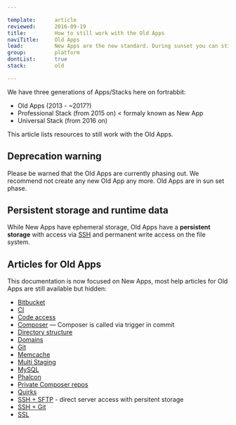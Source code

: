 ```yaml
---

template:      article
reviewed:      2016-09-19
title:         How to still work with the Old Apps
naviTitle:     Old Apps 
lead:          New Apps are the new standard. During sunset you can still use the Old Apps, this article helps finding your way.
group:         platform
dontList:      true
stack:         old

---
```


<!-- TODO: recheck! -->

We have three generations of Apps/Stacks here on fortrabbit: 

* Old Apps (2013 - ~2017?)
* Professional Stack (from 2015 on) < formaly known as New App
* Universal Stack (from 2016 on)

This article lists resources to still work with the Old Apps.


## Deprecation warning

Please be warned that the Old Apps are currently phasing out. We recommend not create any new Old App any more. Old Apps are in sun set phase.


## Persistent storage and runtime data

While New Apps have ephemeral storage, Old Apps have a **persistent storage** with access via [SSH](ssh-sftp-old) and permanent write access on the file system.


## Articles for Old Apps

This documentation is now focused on New Apps, most help articles for Old Apps are still available but hidden:

* [Bitbucket](bitbucket-github-and-fortrabbit-old)
* [CI](continuous-integration-old)
* [Code access](code-access-old)
* [Composer](composer-old) — Composer is called via trigger in commit
* [Directory structure](directory-structure-old)
* [Domains](domains-old)
* [Git](git-old)
* [Memcache](memcache-old)
* [Multi Staging](multi-staging-old)
* [MySQL](mysql-old)
* [Phalcon](install-phalcon-old)
* [Private Composer repos](private-composer-repos-old)
* [Quirks](quirks-old)
* [SSH + SFTP](ssh-sftp-old) - direct server access with persitent storage
* [SSH + Git](ssh-git-old)
* [SSL](ssl-old)

